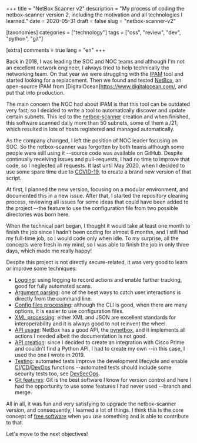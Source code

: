 +++
title = "NetBox Scanner v2"
description = "My process of coding the netbox-scanner version 2, including the motivation and all technologies I learned."
date = 2020-05-31
draft = false
slug = "netbox-scanner-v2"

[taxonomies]
categories = ["technology"]
tags = ["oss", "review", "dev", "python", "git"]

[extra]
comments = true
lang = "en"
+++

Back in 2018, I was leading the SOC and NOC teams and although I'm not an excellent network engineer, I always tried to help technically the networking team.  On that year we were struggling with the [IPAM](https://en.wikipedia.org/wiki/IP_address_management) tool and started looking for a replacement.  Then we found and tested [NetBox](https://github.com/netbox-community/netbox), an open-source IPAM from [DigitalOcean]https://www.digitalocean.com/, and put that into production.

The main concern the NOC had about IPAM is that this tool can be outdated very fast, so I decided to write a tool to automatically discover and update certain subnets.  This led to the [netbox-scanner](https://github.com/lopes/netbox-scanner) creation and when finished, this software scanned daily more than 50 subnets, some of them a /21, which resulted in lots of hosts registered and managed automatically.

As the company changed, I left the position of NOC leader focusing on SOC.  So the netbox-scanner was forgotten by both teams although some people were still using it --source code was available on GitHub.  Despite continually receiving issues and pull-requests, I had no time to improve that code, so I neglected all requests.  It last until May 2020, when I decided to use some spare time due to [COVID-19](https://en.wikipedia.org/wiki/COVID-19_pandemic), to create a brand new version of that script.

At first, I planned the new version, focusing on a modular environment, and documented this in a new issue.  After that, I started the repository cleaning process, reviewing all issues for some ideas that could have been added to the project --the feature to use the configuration file from two possible directories was born here.

When the technical part began, I thought it would take at least one month to finish the job since I hadn't been coding for almost 6 months, and I still had my full-time job, so I would code only when idle.  To my surprise, all the concepts were fresh in my mind, so I was able to finish the job in only three days, which made me really happy!

Despite this project is not directly secure-related, it was very good to learn or improve some techniques:

- [Logging](https://realpython.com/python-logging/): using logging to record actions and enable further tracking, good for fully automated scans.
- [Argument parsing](https://realpython.com/command-line-interfaces-python-argparse/): one of the best ways to catch user interactions is directly from the command line.
- [Config files processing](https://docs.python.org/3/library/configparser.html): although the CLI is good, when there are many options, it is easier to use configuration files.
- [XML processing](https://docs.python.org/3/library/xml.etree.elementtree.html): either XML and JSON are excellent standards for interoperability and it is always good to not reinvent the wheel.
- [API usage](https://pynetbox.readthedocs.io/en/latest/): NetBox has a good API, the [pynetbox](https://github.com/digitalocean/pynetbox), and it implements all actions I needed albeit the documentation is not good.
- [API creation](https://github.com/lopes/netbox-scanner/blob/master/nbs/prime.md): since I decided to create an integration with Cisco Prime and couldn't find a Python API, I had to create my own --in this case, I used the one I wrote in 2019.
- [Testing](https://realpython.com/python-testing/): automated tests improve the development lifecycle and enable [CI](https://en.wikipedia.org/wiki/Continuous_integration)/[CD](https://en.wikipedia.org/wiki/Continuous_delivery)/[DevOps](https://en.wikipedia.org/wiki/DevOps) functions --automated tests should include some security tests too, see [DevSecOps](https://www.redhat.com/en/topics/devops/what-is-devsecops).
- [Git features](https://backlog.com/git-tutorial/branching/create-branch/): Git is the best software I know for version control and here I had the opportunity to use some features I had never used --branch and merge.

All in all, it was fun and very satisfying to upgrade the netbox-scanner version, and consequently, I learned a lot of things.  I think this is the core concept of [free software](https://en.wikipedia.org/wiki/Free_software) when you use something and is able to contribute to that.

Let's move to the next objectives!
